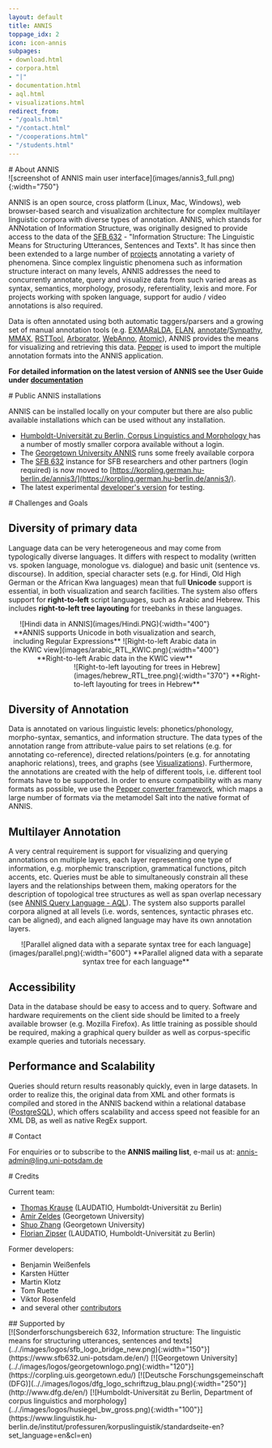 ```yaml
---
layout: default
title: ANNIS
toppage_idx: 2
icon: icon-annis
subpages:
- download.html
- corpora.html
- "|"
- documentation.html
- aql.html
- visualizations.html
redirect_from: 
- "/goals.html"
- "/contact.html"
- "/cooperations.html"
- "/students.html"
---
```



<div class="page-header">
# About ANNIS
</div>

<div class="image_wrap">
![screenshot of ANNIS main user interface](images/annis3_full.png){:width="750"}
</div>

ANNIS is an open source, cross platform (Linux, Mac, Windows), 
web browser-based search and visualization architecture for complex multilayer 
linguistic corpora with diverse types of annotation. ANNIS, which stands for ANNotation 
of Information Structure, was originally designed to provide access to the data of 
the [SFB 632](http://www.sfb632.uni-potsdam.de/) - "Information Structure: The Linguistic Means for Structuring Utterances, 
Sentences and Texts". It has since then been extended to a large number of [projects](cooperations.html) 
annotating a variety of phenomena. Since complex linguistic phenomena such as 
information structure interact on many levels, ANNIS addresses the need 
to concurrently annotate, query and visualize data from such varied 
areas as syntax, semantics, morphology, prosody, referentiality, 
lexis and more. For projects working with spoken language, support 
for audio / video annotations is also required.

Data is often annotated using both automatic taggers/parsers 
and a growing set of manual annotation tools 
(e.g. [EXMARaLDA](http://exmaralda.org/), [ELAN](http://www.lat-mpi.eu/tools/elan/), 
[annotate](http://www.coli.uni-saarland.de/projects/sfb378/negra-corpus/annotate.html)/[Synpathy](http://www.mpi.nl/tools/synpathy.html), 
[MMAX](http://mmax2.sourceforge.net/), [RSTTool](http://www.wagsoft.com/RSTTool/), 
[Arborator](http://arborator.ilpga.fr/), [WebAnno](https://code.google.com/p/webanno/), [Atomic]({{site.site_atomic}})),
ANNIS provides the means for visualizing and retrieving this data. 
[Pepper]({{site.site_pepper}}) is used to import the multiple annotation formats into the ANNIS application. 

**For detailed information on the latest version of ANNIS see the User Guide under [documentation](documentation.html)**

<div class="page-header">
# Public ANNIS installations
</div>

ANNIS can be installed locally on your computer but there are also public available installations which can be used without any installation.

* [Humboldt-Universität zu Berlin, Corpus Linguistics and Morphology ](https://korpling.german.hu-berlin.de/annis3/) has a number of mostly smaller corpora available without a login.
* The [Georgetown University ANNIS](http://corpling.uis.georgetown.edu/annis-corpora/) runs some freely
  available corpora
* The [SFB 632](https://korpling.german.hu-berlin.de/annis3/) instance for SFB researchers and other partners (login
  required) is now moved to [https://korpling.german.hu-berlin.de/annis3/](https://korpling.german.hu-berlin.de/annis3/).
* The latest experimental [developer's version](https://korpling.german.hu-berlin.de/annis3-snapshot/) for testing.


<article>

<div class="page-header">
# Challenges and Goals
</div>

## Diversity of primary data

Language data can be very heterogeneous and may come from
typologically diverse languages. It differs with respect to modality
(written vs. spoken language, monologue vs. dialogue) and basic unit
(sentence vs. discourse). In addition, special character sets (e.g.
for Hindi, Old High German or the African Kwa languages) mean that full
**Unicode** support is essential, in both visualization and search facilities.
The system also offers support for **right-to-left**
script languages, such as Arabic and Hebrew. This includes **right-to-left
tree layouting** for treebanks in
these languages.

<div class="image_wrap" style="text-align:center; width:420px; float:left;">
![Hindi data in ANNIS](images/Hindi.PNG){:width="400"} 
**ANNIS supports Unicode in both visualization and search,
including Regular Expressions**  
![Right-to-left Arabic data in the KWIC view](images/arabic_RTL_KWIC.png){:width="400"} 
**Right-to-left Arabic data in the KWIC view**
</div>
<div class="image_wrap" style="width:375px; float: right;">
![Right-to-left layouting for trees in Hebrew](images/hebrew_RTL_tree.png){:width="370"} 
**Right-to-left layouting for trees in Hebrew**
</div>
<div style="clear:both;"></div>

## Diversity of Annotation

Data is annotated on various linguistic levels: phonetics/phonology,
morpho-syntax, semantics, and information structure.
The data types of the annotation range from attribute-value pairs to
set relations (e.g. for annotating co-reference), directed
relations/pointers (e.g. for annotating anaphoric relations), trees,
and graphs (see [Visualizations](visualizations.html)).
Furthermore, the annotations are created with the help of different
tools, i.e. different tool formats have to be supported. In order to ensure
compatibility with as many formats as possible, we use the [Pepper converter framework](../pepper/index.html),
which maps a large number of formats via the metamodel Salt into the native format of ANNIS.

## Multilayer Annotation
A very central requirement is support for visualizing and querying
annotations on multiple layers, each layer representing one type of
information, e.g. morphemic transcription, grammatical functions, pitch
accents, etc. Queries must be able to simultaneously constrain all
these layers and the relationships between them, making operators for
the description of topological tree structures as well as span overlap
necessary (see [ANNIS Query Language - AQL](aql.html)).
The system also supports parallel corpora aligned at all levels (i.e. words, sentences, syntactic phrases etc. can be aligned), and each aligned language may have its own annotation layers.

<div class="image_wrap" style="text-align:center;">
![Parallel aligned data with a separate syntax tree for each language](images/parallel.png){:width="600"}  
**Parallel aligned data with a separate syntax tree for each language**  
</div>

## Accessibility

Data in the database should be easy to access and to query. Software
and hardware requirements on the client side should be limited to a
freely available browser (e.g. Mozilla Firefox). As little training as
possible should be required, making a graphical query builder as well
as corpus-specific example queries and tutorials necessary.


## Performance and Scalability

Queries should return results reasonably quickly, even in large datasets. In order to realize this, the original data from XML and other formats is compiled and stored in the ANNIS backend within a relational database ([PostgreSQL](http://www.postgresql.org/)),
which offers scalability and access speed not feasible for an XML DB,
as well as native RegEx support.

</article>

<article>
<div class="page-header">
# Contact
</div>

For enquiries or to subscribe to the <b>ANNIS mailing list</b>, e-mail us at: <a href="mailto:annis-admin@ling.uni-potsdam.de">annis-admin@ling.uni-potsdam.de</a>

</article>

<article>
<div class="page-header">
# Credits
</div>

Current team:

* [Thomas Krause](http://u.hu-berlin.de/korpling-thomaskrause) (LAUDATIO, Humboldt-Universität zu Berlin)
* [Amir Zeldes](http://corpling.uis.georgetown.edu/amir) (Georgetown University)
* [Shuo Zhang](http://zangsir.weebly.com/) (Georgetown University)
* [Florian Zipser](http://www.linguistik.hu-berlin.de/institut/professuren/korpuslinguistik/mitarbeiter-innen/florian/) (LAUDATIO, Humboldt-Universität zu Berlin)

Former developers:

* Benjamin Weißenfels
* Karsten Hütter
* Martin Klotz
* Tom Ruette
* Viktor Rosenfeld
* and several other [contributors](https://github.com/korpling/ANNIS/graphs/contributors)
</article>


<div class="page-header">
## Supported by
</div>

<div class="funders">
[![Sonderforschungsbereich 632, Information structure: The linguistic means for structuring utterances, sentences and texts](.././images/logos/sfb_logo_bridge_new.png){:width="150"}](https://www.sfb632.uni-potsdam.de/en/)
[![Georgetown University](.././images/logos/georgetownlogo.png){:width="120"}](https://corpling.uis.georgetown.edu/)
[![Deutsche Forschungsgemeinschaft (DFG)](.././images/logos/dfg_logo_schriftzug_blau.png){:width="250"}](http://www.dfg.de/en/)
[![Humboldt-Universität zu Berlin, Department of corpus linguistics and morphology](.././images/logos/husiegel_bw_gross.png){:width="100"}](https://www.linguistik.hu-berlin.de/institut/professuren/korpuslinguistik/standardseite-en?set_language=en&amp;cl=en)
</div>

